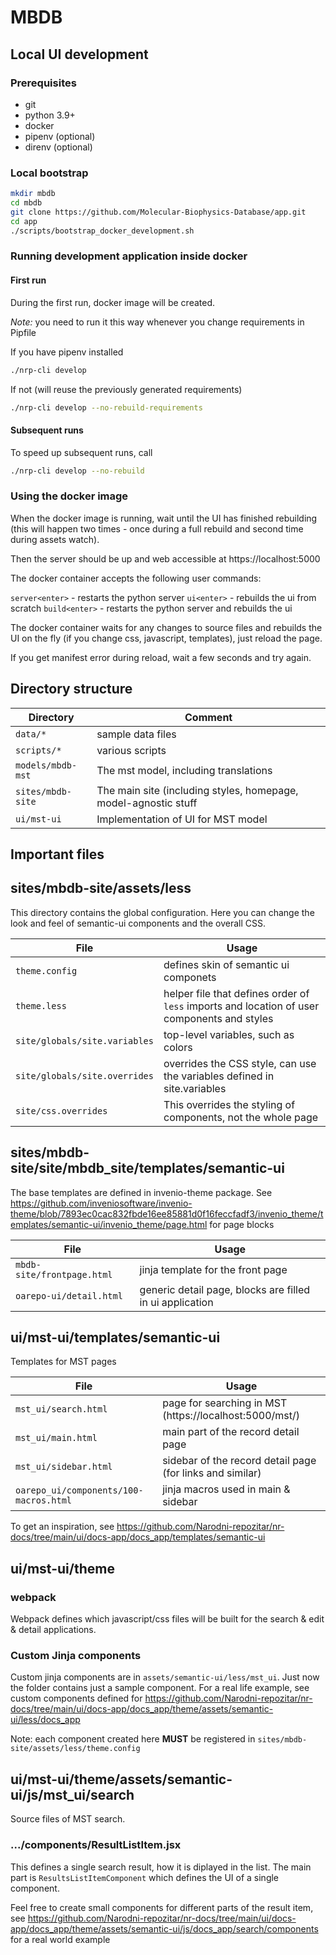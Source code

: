 # MBDB

## Local UI development

### Prerequisites

* git
* python 3.9+
* docker
* pipenv (optional)
* direnv (optional)

### Local bootstrap

```bash
mkdir mbdb
cd mbdb
git clone https://github.com/Molecular-Biophysics-Database/app.git
cd app
./scripts/bootstrap_docker_development.sh
```

### Running development application inside docker

#### First run

During the first run, docker image will be created.

*Note:* you need to run it this way whenever you change requirements in Pipfile

If you have pipenv installed
```bash
./nrp-cli develop
```

If not (will reuse the previously generated requirements)
```bash
./nrp-cli develop --no-rebuild-requirements
```

#### Subsequent runs

To speed up subsequent runs, call

```bash
./nrp-cli develop --no-rebuild
```

### Using the docker image

When the docker image is running, wait until the UI
has finished rebuilding (this will happen two times - once
during a full rebuild and second time during assets watch).

Then the server should be up and web accessible at https://localhost:5000

The docker container accepts the following user commands:

`server<enter>` - restarts the python server
`ui<enter>` - rebuilds the ui from scratch
`build<enter>` - restarts the python server and rebuilds the ui

The docker container waits for any changes to source files
and rebuilds the UI on the fly (if you change css, javascript, templates),
just reload the page.

If you get manifest error during reload, wait a few seconds and try again.

## Directory structure

| Directory       | Comment                               |
|-----------------|---------------------------------------|
| `data/*`          | sample data files                     |
| `scripts/*`       | various scripts                       |
| `models/mbdb-mst` | The mst model, including translations |
| `sites/mbdb-site` | The main site (including styles, homepage, model-agnostic stuff |
| `ui/mst-ui` | Implementation of UI for MST model |

## Important files

## sites/mbdb-site/assets/less

This directory contains the global configuration.
Here you can change the look and feel of semantic-ui 
components and the overall CSS.


| File                          | Usage                                                                                       |
|-------------------------------|---------------------------------------------------------------------------------------------|
| `theme.config`                | defines skin of semantic ui componets                                                       |
| `theme.less`                  | helper file that defines order of `less` imports and location of user components and styles |
| `site/globals/site.variables` | top-level variables, such as colors                                                         |
| `site/globals/site.overrides` | overrides the CSS style, can use the variables defined in site.variables                    |
| `site/css.overrides`          | This overrides the styling of components, not the whole page                                |

## sites/mbdb-site/site/mbdb_site/templates/semantic-ui

The base templates are defined in invenio-theme package. See 
https://github.com/inveniosoftware/invenio-theme/blob/7893ec0cac832fbde16ee85881d0f16feccfadf3/invenio_theme/templates/semantic-ui/invenio_theme/page.html
for page blocks

| File                       | Usage                                                    |
|----------------------------|----------------------------------------------------------|
| `mbdb-site/frontpage.html` | jinja template for the front page                        |
| `oarepo-ui/detail.html`    | generic detail page, blocks are filled in ui application |


## ui/mst-ui/templates/semantic-ui

Templates for MST pages

| File                                   | Usage                                                     |
|----------------------------------------|-----------------------------------------------------------|
| `mst_ui/search.html`                   | page for searching in MST (https://localhost:5000/mst/)   |
| `mst_ui/main.html`                     | main part of the record detail page                       |
| `mst_ui/sidebar.html`                  | sidebar of the record detail page (for links and similar) |
| `oarepo_ui/components/100-macros.html` | jinja macros used in main & sidebar                       |

To get an inspiration, see https://github.com/Narodni-repozitar/nr-docs/tree/main/ui/docs-app/docs_app/templates/semantic-ui

## ui/mst-ui/theme

### webpack

Webpack defines which javascript/css files will be built for the search & edit & detail applications.

### Custom Jinja components

Custom jinja components are in `assets/semantic-ui/less/mst_ui`. Just now the folder contains just a sample component. For a real life example, see  custom components defined for https://github.com/Narodni-repozitar/nr-docs/tree/main/ui/docs-app/docs_app/theme/assets/semantic-ui/less/docs_app

Note: each component created here **MUST** be registered in 
`sites/mbdb-site/assets/less/theme.config`

## ui/mst-ui/theme/assets/semantic-ui/js/mst_ui/search

Source files of MST search.

### .../components/ResultListItem.jsx

This defines a single search result, how it is diplayed in the list.
The main part is `ResultsListItemComponent` which defines
the UI of a single component.

Feel free to create small components for different parts of the result item,
see https://github.com/Narodni-repozitar/nr-docs/tree/main/ui/docs-app/docs_app/theme/assets/semantic-ui/js/docs_app/search/components
for a real world example










